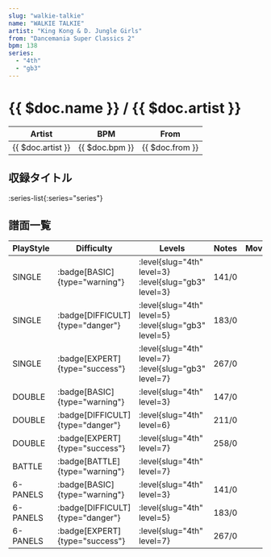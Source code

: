 ```yaml
---
slug: "walkie-talkie"
name: "WALKIE TALKIE"
artist: "King Kong & D. Jungle Girls"
from: "Dancemania Super Classics 2"
bpm: 138
series:
  - "4th"
  - "gb3"
---
```


# {{ $doc.name }} / {{ $doc.artist }}

|Artist|BPM|From|
|------|---|----|
|{{ $doc.artist }}|{{ $doc.bpm }}|{{ $doc.from }}|

## 収録タイトル

:series-list{:series="series"}

## 譜面一覧

|PlayStyle|Difficulty|Levels|Notes|Movie|
|---------|----------|------|-----|-----|
|SINGLE| :badge[BASIC]{type="warning"}|<div class="field is-grouped is-grouped-multiline"> :level{slug="4th" level=3} :level{slug="gb3" level=3}</div>|141/0||
|SINGLE| :badge[DIFFICULT]{type="danger"}|<div class="field is-grouped is-grouped-multiline"> :level{slug="4th" level=5} :level{slug="gb3" level=5}</div>|183/0||
|SINGLE| :badge[EXPERT]{type="success"}|<div class="field is-grouped is-grouped-multiline"> :level{slug="4th" level=7} :level{slug="gb3" level=7}</div>|267/0||
|DOUBLE| :badge[BASIC]{type="warning"}|<div class="field is-grouped is-grouped-multiline"> :level{slug="4th" level=3}</div>|147/0||
|DOUBLE| :badge[DIFFICULT]{type="danger"}|<div class="field is-grouped is-grouped-multiline"> :level{slug="4th" level=6}</div>|211/0||
|DOUBLE| :badge[EXPERT]{type="success"}|<div class="field is-grouped is-grouped-multiline"> :level{slug="4th" level=7}</div>|258/0||
|BATTLE| :badge[BATTLE]{type="warning"}|<div class="field is-grouped is-grouped-multiline"> :level{slug="4th" level=7}</div>|||
|6-PANELS| :badge[BASIC]{type="warning"}|<div class="field is-grouped is-grouped-multiline"> :level{slug="4th" level=3}</div>|141/0||
|6-PANELS| :badge[DIFFICULT]{type="danger"}|<div class="field is-grouped is-grouped-multiline"> :level{slug="4th" level=5}</div>|183/0||
|6-PANELS| :badge[EXPERT]{type="success"}|<div class="field is-grouped is-grouped-multiline"> :level{slug="4th" level=7}</div>|267/0||
